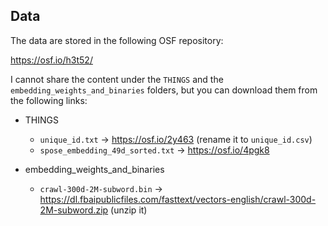 ## Data

The data are stored in the following OSF repository:

https://osf.io/h3t52/

I cannot share the content under the `THINGS` and the `embedding_weights_and_binaries` folders, but you can download them from the following links:

- THINGS
    - `unique_id.txt` -> https://osf.io/2y463 (rename it to `unique_id.csv`)
    - `spose_embedding_49d_sorted.txt` -> https://osf.io/4pgk8

- embedding_weights_and_binaries
    - `crawl-300d-2M-subword.bin` -> https://dl.fbaipublicfiles.com/fasttext/vectors-english/crawl-300d-2M-subword.zip (unzip it)